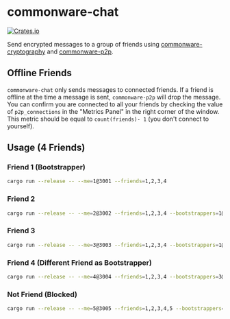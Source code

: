 # commonware-chat 

[![Crates.io](https://img.shields.io/crates/v/commonware-chat.svg)](https://crates.io/crates/commonware-chat)

Send encrypted messages to a group of friends using [commonware-cryptography](https://crates.io/crates/commonware-cryptography)
and [commonware-p2p](https://crates.io/crates/commonware-p2p).

## Offline Friends

`commonware-chat` only sends messages to connected friends. If a friend is offline at the time a message is sent,
`commonware-p2p` will drop the message. You can confirm you are connected to all your friends by checking the value
of `p2p_connections` in the "Metrics Panel" in the right corner of the window. This metric should be equal to
`count(friends)- 1` (you don't connect to yourself).

## Usage (4 Friends)

### Friend 1 (Bootstrapper)

```sh
cargo run --release -- --me=1@3001 --friends=1,2,3,4
```

### Friend 2

```sh
cargo run --release -- --me=2@3002 --friends=1,2,3,4 --bootstrappers=1@127.0.0.1:3001 
```

### Friend 3

```sh
cargo run --release -- --me=3@3003 --friends=1,2,3,4 --bootstrappers=1@127.0.0.1:3001 
```

### Friend 4 (Different Friend as Bootstrapper)

```sh
cargo run --release -- --me=4@3004 --friends=1,2,3,4 --bootstrappers=3@127.0.0.1:3003
```

### Not Friend (Blocked)

```sh
cargo run --release -- --me=5@3005 --friends=1,2,3,4,5 --bootstrappers=1@127.0.0.1:3001 
```